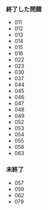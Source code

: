 ### 終了した問題
* 011
* 012
* 013
* 014
* 015
* 016
* 022
* 023
* 030
* 037
* 044
* 045
* 046
* 047
* 048
* 049
* 052
* 053
* 054
* 055
* 058
* 063

### 未終了
* 057
* 059
* 062
* 079
